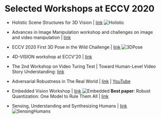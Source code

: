 # Selected Workshops at ECCV 2020

- Holistic Scene Structures for 3D Vision | [link](https://holistic-3d.github.io/eccv20/)
![Holistic](https://holistic-3d.github.io/eccv20/figures/teaser.jpg)

- Advances in Image Manipulation workshop and challenges on image and video manipulation | [link](https://data.vision.ee.ethz.ch/cvl/aim20/)

- ECCV 2020 First 3D Pose in the Wild Challenge | [link](https://virtualhumans.mpi-inf.mpg.de/3DPW_Challenge/)
![3DPose](https://virtualhumans.mpi-inf.mpg.de/3DPW_Challenge/3DPW_Challenge_Head.png)

- 4D-VISION workshop at ECCV'20 | [link](https://sites.google.com/view/4dvision)

- The 2nd Workshop on Video Turing Test | Toward Human-Level Video Story Understanding: [link](https://dramaqa.snu.ac.kr/Workshop/2020)

- Adversarial Robustness in The Real World | [link](https://eccv20-adv-workshop.github.io/) | [YouTube](https://www.youtube.com/watch?v=lDptIbsMIE0&list=PLWqw4ACzC-1XnyywVl53wc7lEOzSyhHYM)

- Embedded Vision Workshop | [link](https://embeddedvisionworkshop.wordpress.com/)
![Embedded](https://embeddedvisionworkshop.files.wordpress.com/2017/08/cropped-theworkshop21.png)
**Best paper**: Robust Quantization: One Model to Rule Them All | [link](https://arxiv.org/pdf/2002.07686v1.pdf)

- Sensing, Understanding and Synthesizing Humans | [link](https://sense-human.github.io/)
![SensingHumans](https://sense-human.github.io/ECCV_2020_Workshop/teaser2020new.png)